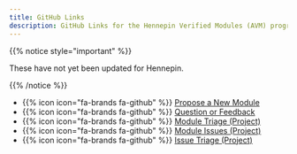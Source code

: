 ```yaml
---
title: GitHub Links
description: GitHub Links for the Hennepin Verified Modules (AVM) program
---
```


{{% notice style="important" %}}

These have not yet been updated for Hennepin.

{{% /notice %}}

- {{% icon icon="fa-brands fa-github" %}} [Propose a New Module](https://aka.ms/AVM/ModuleProposal)
- {{% icon icon="fa-brands fa-github" %}} [Question or Feedback](https://aka.ms/AVM/QuestionFeedback)
- {{% icon icon="fa-brands fa-github" %}} [Module Triage (Project)](https://aka.ms/AVM/ModuleTriage)
- {{% icon icon="fa-brands fa-github" %}} [Module Issues (Project)](https://aka.ms/AVM/ModuleIssues)
- {{% icon icon="fa-brands fa-github" %}} [Issue Triage (Project)](https://aka.ms/AVM/IssueTriage)
